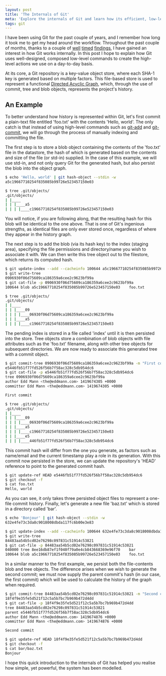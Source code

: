 ```yaml
---
layout: post
title: 'The Internals of Git'
meta: 'Explore the internals of Git and learn how its efficient, low-level commands and object storage mechanisms power modern version control.'
tags: git
---
```


I have been using Git for the past couple of years, and I remember how long it took me to get my head around the workflow.
Throughout the past couple of months, thanks to a couple of [well](http://ftp.newartisans.com/pub/git.from.bottom.up.pdf) [timed](http://mrchlblng.me/2014/09/practical-git-introduction/) [findings](http://episodes.gitminutes.com/), I have gained an interest in how Git works internally.
In this post I hope to explain how Git uses well-designed, composed low-level commands to create the high-level actions we use on a day-to-day basis.

<!--more-->

At its core, a Git repository is a key-value object store, where each SHA-1 key is generated based on multiple factors.
This file-based store is used to represent a functional [Directed Acyclic Graph](http://en.wikipedia.org/wiki/Directed_acyclic_graph), which, through the use of commit, tree and blob objects, represents the project's history.

## An Example

To better understand how history is represented within Git, let's first commit a plain-text file entitled 'foo.txt' with the contents 'Hello, world'.
The only catch is that instead of using high-level commands such as [git-add](http://git-scm.com/docs/git-add) and [git-commit](http://git-scm.com/docs/git-commit), we will go through the process of manually indexing and committing the file.

The first step is to store a blob object containing the contents of the 'foo.txt' file in the datastore, the hash of which is generated based on the contents and size of the file (or std-in) supplied.
In the case of this example, we will use std-in, and not only query Git for the generated hash, but also persist the blob into the object graph.

```bash
$ echo 'Hello, world' | git hash-object --stdin -w
a5c19667710254f835085b99726e523457150e03
```

```bash
$ tree .git/objects/
.git/objects/
| |____
| | |____a5
| | | |____c19667710254f835085b99726e523457150e03
```

You will notice, if you are following along, that the resulting hash for this blob will be identical to the one above.
That is one of Git's ingenious strengths, as identical files are only ever stored once, regardless of where they appear in the history graph.

The next step is to add the blob (via its hash key) to the index (staging area), specifying the file permissions and directory/name you wish to associate it with.
We can then write this tree object out to the filestore, which returns its computed hash.

```bash
$ git update-index --add --cacheinfo 100644 a5c19667710254f835085b99726e523457150e03 foo.txt
$ git write-tree
0906930f06d75609ca186359a6cee2c9623bf99a
$ git cat-file -p 0906930f06d75609ca186359a6cee2c9623bf99a
100644 blob a5c19667710254f835085b99726e523457150e03    foo.txt
```

```bash
$ tree .git/objects/
.git/objects/
| |____
| | |____09
| | | |____06930f06d75609ca186359a6cee2c9623bf99a
| | |____a5
| | | |____c19667710254f835085b99726e523457150e03
```

The pending index is stored in a file called 'index' until it is then persisted into the store.
Tree objects store a combination of blob objects with file attributes such as the 'foo.txt' filename, along with other tree objects for subsequent directories.
We are now ready to associate this generated tree with a commit object.

```bash
$ git commit-tree 0906930f06d75609ca186359a6cee2c9623bf99a -m "First commit"
e5446fb51f77fd526f56b7f58ac328c5db954dc6
$ git cat-file -p e5446fb51f77fd526f56b7f58ac328c5db954dc6
tree 0906930f06d75609ca186359a6cee2c9623bf99a
author Edd Mann <the@eddmann.com> 1419674305 +0000
committer Edd Mann <the@eddmann.com> 1419674305 +0000

First commit
```

```bash
$ tree .git/objects/
.git/objects/
| |____
| | |____09
| | | |____06930f06d75609ca186359a6cee2c9623bf99a
| | |____a5
| | | |____c19667710254f835085b99726e523457150e03
| | |____e5
| | | |____446fb51f77fd526f56b7f58ac328c5db954dc6
```

This commit hash will differ from the one you generate, as factors such as name/email and the current timestamp play a role in its generation.
With this commit now persisted in the store, we can update the repository's 'HEAD' reference to point to the generated commit hash.

```bash
$ git update-ref HEAD e5446fb51f77fd526f56b7f58ac328c5db954dc6
$ git checkout -f
$ cat foo.txt
Hello, world
```

As you can see, it only takes three persisted object files to represent a one-file commit history.
Finally, let's generate a new file 'baz.txt' which is stored in a directory called 'bar'.

```bash
$ echo 'Bonjour' | git hash-object --stdin -w
632e4fe73c3da8c9018008dbda117fc6b00e3e83
```

```bash
$ git update-index --add --cacheinfo 100644 632e4fe73c3da8c9018008dbda117fc6b00e3e83 bar/baz.txt
$ git write-tree
84483aa54b5cd02e76298c097831c51914c53821
$ git cat-file -p 84483aa54b5cd02e76298c097831c51914c53821
040000 tree 8ee16db87ef1f040f79a0e4cb843668369e96f70    bar
100644 blob a5c19667710254f835085b99726e523457150e03    foo.txt
```

In a similar manner to the first example, we persist both the file-contents blob and tree objects.
The difference arises when we wish to generate the second commit; we must now supply the parent commit's hash (in our case, the first commit) which will be used to calculate the history of the graph when required.

```bash
$ git commit-tree 84483aa54b5cd02e76298c097831c51914c53821 -m "Second commit" -p HEAD
18f4f9e35fe5d521f12c5a5b7bc7b969b472d4dd
$ git cat-file -p 18f4f9e35fe5d521f12c5a5b7bc7b969b472d4dd
tree 84483aa54b5cd02e76298c097831c51914c53821
parent e5446fb51f77fd526f56b7f58ac328c5db954dc6
author Edd Mann <the@eddmann.com> 1419674876 +0000
committer Edd Mann <the@eddmann.com> 1419674876 +0000

Second commit
```

```bash
$ git update-ref HEAD 18f4f9e35fe5d521f12c5a5b7bc7b969b472d4dd
$ git checkout -f
$ cat bar/baz.txt
Bonjour
```

I hope this quick introduction to the internals of Git has helped you realise how simple, yet powerful, the system has been modelled.
